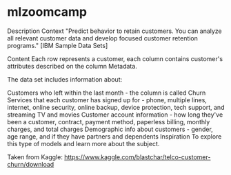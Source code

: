 # mlzoomcamp
Description
Context "Predict behavior to retain customers. You can analyze all relevant customer data and develop focused customer retention programs." [IBM Sample Data Sets]

Content Each row represents a customer, each column contains customer's attributes described on the column Metadata.

The data set includes information about:

Customers who left within the last month - the column is called Churn Services that each customer has signed up for - phone, multiple lines, internet, online security, online backup, device protection, tech support, and streaming TV and movies Customer account information - how long they've been a customer, contract, payment method, paperless billing, monthly charges, and total charges Demographic info about customers - gender, age range, and if they have partners and dependents Inspiration To explore this type of models and learn more about the subject.

Taken from Kaggle: https://www.kaggle.com/blastchar/telco-customer-churn/download
